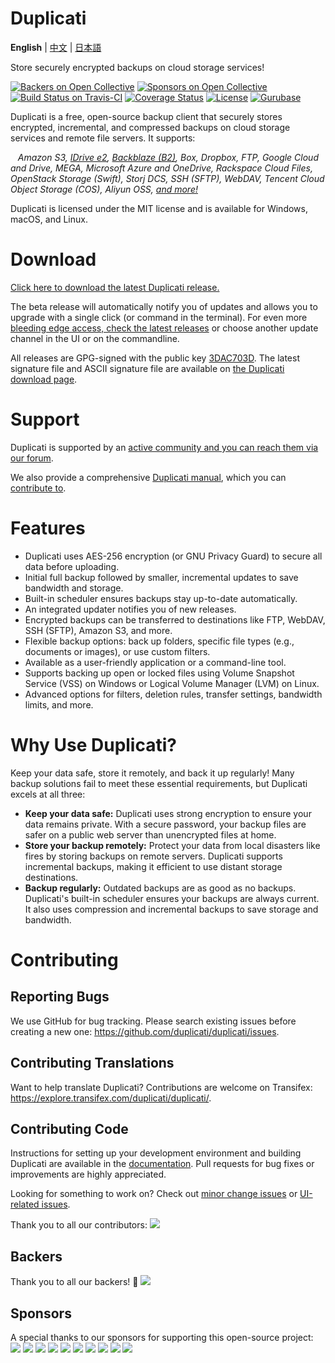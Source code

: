 # Duplicati

**English** | [中文](./README.zh-CN.md) | [日本語](./README.ja-JP.md)

Store securely encrypted backups on cloud storage services!

[![Backers on Open Collective](https://opencollective.com/duplicati/backers/badge.svg)](#backers) [![Sponsors on Open Collective](https://opencollective.com/duplicati/sponsors/badge.svg)](#sponsors) [![Build Status on Travis-CI](https://travis-ci.org/duplicati/duplicati.svg?branch=master)](https://travis-ci.org/duplicati/duplicati)
[![Coverage Status](https://coveralls.io/repos/github/duplicati/duplicati/badge.svg?branch=HEAD)](https://coveralls.io/github/duplicati/duplicati?branch=HEAD)
[![License](https://img.shields.io/github/license/duplicati/duplicati.svg)](https://github.com/duplicati/duplicati/blob/master/LICENSE)
[![Gurubase](https://img.shields.io/badge/Gurubase-Ask%20Duplicati%20Guru-006BFF)](https://gurubase.io/g/duplicati)

Duplicati is a free, open-source backup client that securely stores encrypted, incremental, and compressed backups on cloud storage services and remote file servers. It supports:

&nbsp;&nbsp; _Amazon S3, [IDrive e2](https://www.idrive.com/e2/duplicati "Using Duplicati with IDrive e2"), [Backblaze (B2)](https://www.backblaze.com/blog/duplicati-backups-cloud-storage/ "Duplicati with Backblaze B2 Cloud Storage"), Box, Dropbox, FTP, Google Cloud and Drive, MEGA, Microsoft Azure and OneDrive, Rackspace Cloud Files, OpenStack Storage (Swift), Storj DCS, SSH (SFTP), WebDAV, Tencent Cloud Object Storage (COS), Aliyun OSS, [and more!](https://docs.duplicati.com/backup-destinations/destination-overview)_

Duplicati is licensed under the MIT license and is available for Windows, macOS, and Linux.

# Download

[Click here to download the latest Duplicati release.](https://duplicati.com/download)

The beta release will automatically notify you of updates and allows you to upgrade with a single click (or command in the terminal). For even more [bleeding edge access, check the latest releases](https://github.com/duplicati/duplicati/releases) or choose another update channel in the UI or on the commandline.

All releases are GPG-signed with the public key [3DAC703D](https://keys.openpgp.org/search?q=0xC20E90473DAC703D). The latest signature file and ASCII signature file are available on [the Duplicati download page](https://github.com/duplicati/duplicati/releases).

# Support

Duplicati is supported by an [active community and you can reach them via our forum](https://forum.duplicati.com).

We also provide a comprehensive [Duplicati manual](https://docs.duplicati.com), which you can [contribute to](https://github.com/duplicati/documentation).

# Features

- Duplicati uses AES-256 encryption (or GNU Privacy Guard) to secure all data before uploading.
- Initial full backup followed by smaller, incremental updates to save bandwidth and storage.
- Built-in scheduler ensures backups stay up-to-date automatically.
- An integrated updater notifies you of new releases.
- Encrypted backups can be transferred to destinations like FTP, WebDAV, SSH (SFTP), Amazon S3, and more.
- Flexible backup options: back up folders, specific file types (e.g., documents or images), or use custom filters.
- Available as a user-friendly application or a command-line tool.
- Supports backing up open or locked files using Volume Snapshot Service (VSS) on Windows or Logical Volume Manager (LVM) on Linux.
- Advanced options for filters, deletion rules, transfer settings, bandwidth limits, and more.

# Why Use Duplicati?

Keep your data safe, store it remotely, and back it up regularly! Many backup solutions fail to meet these essential requirements, but Duplicati excels at all three:

- **Keep your data safe:** Duplicati uses strong encryption to ensure your data remains private. With a secure password, your backup files are safer on a public web server than unencrypted files at home.
- **Store your backup remotely:** Protect your data from local disasters like fires by storing backups on remote servers. Duplicati supports incremental backups, making it efficient to use distant storage destinations.
- **Backup regularly:** Outdated backups are as good as no backups. Duplicati's built-in scheduler ensures your backups are always current. It also uses compression and incremental backups to save storage and bandwidth.

# Contributing

## Reporting Bugs

We use GitHub for bug tracking. Please search existing issues before creating a new one:
<https://github.com/duplicati/duplicati/issues>.

## Contributing Translations

Want to help translate Duplicati? Contributions are welcome on Transifex:
<https://explore.transifex.com/duplicati/duplicati/>.

## Contributing Code

Instructions for setting up your development environment and building Duplicati are available in the [documentation](https://docs.duplicati.com/installation-details/developer). Pull requests for bug fixes or improvements are highly appreciated.

Looking for something to work on? Check out [minor change issues](https://github.com/duplicati/duplicati/issues?q=is%3Aissue+is%3Aopen+label%3A%22minor+change%22) or [UI-related issues](https://github.com/duplicati/duplicati/issues?q=is%3Aissue+is%3Aopen+label%3A%22UI%22).

Thank you to all our contributors:
<a href="https://github.com/duplicati/duplicati/graphs/contributors"><img src="https://opencollective.com/duplicati/contributors.svg?width=890" /></a>

## Backers

Thank you to all our backers! 🙏
<a href="https://opencollective.com/duplicati#backers" target="_blank"><img src="https://opencollective.com/duplicati/backers.svg?width=890"></a>

## Sponsors

A special thanks to our sponsors for supporting this open-source project:
<a href="https://opencollective.com/duplicati/sponsor/0/website" target="_blank"><img src="https://opencollective.com/duplicati/sponsor/0/avatar.svg"></a>
<a href="https://opencollective.com/duplicati/sponsor/1/website" target="_blank"><img src="https://opencollective.com/duplicati/sponsor/1/avatar.svg"></a>
<a href="https://opencollective.com/duplicati/sponsor/2/website" target="_blank"><img src="https://opencollective.com/duplicati/sponsor/2/avatar.svg"></a>
<a href="https://opencollective.com/duplicati/sponsor/3/website" target="_blank"><img src="https://opencollective.com/duplicati/sponsor/3/avatar.svg"></a>
<a href="https://opencollective.com/duplicati/sponsor/4/website" target="_blank"><img src="https://opencollective.com/duplicati/sponsor/4/avatar.svg"></a>
<a href="https://opencollective.com/duplicati/sponsor/5/website" target="_blank"><img src="https://opencollective.com/duplicati/sponsor/5/avatar.svg"></a>
<a href="https://opencollective.com/duplicati/sponsor/6/website" target="_blank"><img src="https://opencollective.com/duplicati/sponsor/6/avatar.svg"></a>
<a href="https://opencollective.com/duplicati/sponsor/7/website" target="_blank"><img src="https://opencollective.com/duplicati/sponsor/7/avatar.svg"></a>
<a href="https://opencollective.com/duplicati/sponsor/8/website" target="_blank"><img src="https://opencollective.com/duplicati/sponsor/8/avatar.svg"></a>
<a href="https://opencollective.com/duplicati/sponsor/9/website" target="_blank"><img src="https://opencollective.com/duplicati/sponsor/9/avatar.svg"></a>
